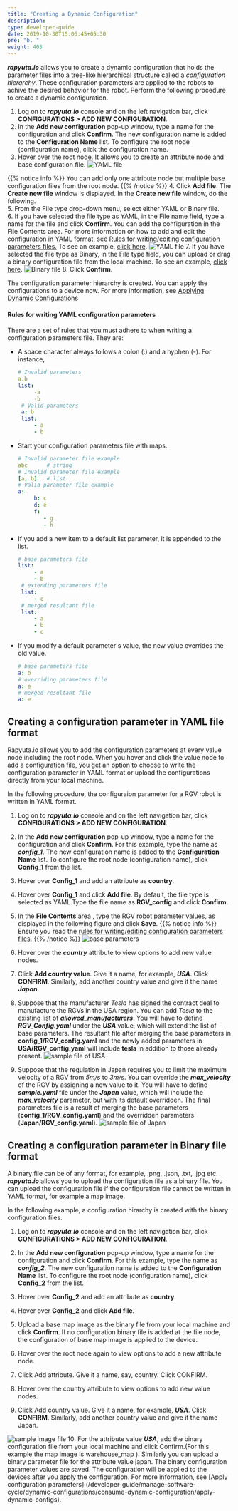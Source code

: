 ```yaml
---
title: "Creating a Dynamic Configuration"
description:
type: developer-guide
date: 2019-10-30T15:06:45+05:30
pre: "b. "
weight: 403
---
```



***rapyuta.io*** allows you to create a dynamic configuration that holds the parameter files into a tree-like hierarchical structure called a *configuration hierarchy*. These configuration parameters are applied to the robots to achive the desired behavior for the robot. Perform the following procedure to create a dynamic configuration.


1. Log on to ***rapyuta.io*** console and on the left navigation bar, 
click **CONFIGURATIONS > ADD NEW CONFIGURATION**.
2. In the **Add new configuration** pop-up window,
 type a name for the configuration and click **Confirm**.
The new configuration name is added to the **Configuration Name** list. 
To configure the root node (configuration name), click the configuration name.
3. Hover over the root node. It allows you to create an attribute node 
and base configuration file.
![YAML file](/images/core-concepts/configurations/root-node-actions.png?classes=border,shadow&width=25pc)

 {{% notice info %}}
You can add only one attribute node but multiple base configuration files 
from the root node.
   {{% /notice %}}
4. Click **Add file**. The **Create new file** window is displayed.
    In the **Create new file** window, do the following.<br/>
5. From the File type drop-down menu, select either YAML or Binary file.<br/>
6. If you have selected the file type as YAML,
 in the File name field, type a name for the file and click **Confirm**. 
 You can add the configuration in the File Contents area. 
 For more information on how to add and edit the configuration in YAML format, see [Rules for writing/editing configuration parameters files.](#rules-for-writing-yaml-configuration-parameters) To see an example, [click here](#creating-a-configuration-parameter-in-yaml-file-format). 
![YAML file](/images/core-concepts/configurations/yaml-file.png?classes=border,shadow&width=30pc)
7. If you have selected the file type as Binary, in the File type field, you can upload or drag a binary configuration file from the local machine. To see an example, [click here](#creating-a-configuration-parameter-in-binary-file-format).
![Binary file](/images/core-concepts/configurations/binary-file.png?classes=border,shadow&width=30pc)
8. Click **Confirm**.

The configuration parameter hierarchy is created. You can apply the configurations to a device now. For more information, see [Applying Dynamic Configurations](/developer-guide/manage-software-cycle/dynamic-configurations/consume-dynamic-configuration/apply-dynamic-configs)




#### Rules for writing YAML configuration parameters
There are a set of rules that you must adhere to when writing a configuration
parameters file. They are:

- A space character always follows a colon (:) and a hyphen (-). For instance,
   ```yaml
   # Invalid parameters
   a:b
   list:
        -a
        -b
    # Valid parameters
    a: b
    list:
        - a
        - b
   ```
-  Start your configuration parameters file with maps.
   ```yaml
   # Invalid parameter file example
   abc      # string
   # Invalid parameter file example
   [a, b]   # list
   # Valid parameter file example
   a:
        b: c
        d: e
        f:
           - g
           - h
   ```
-  If you add a new item to a default list parameter, it is appended to the list.
   ```yaml
   # base parameters file
   list:
        - a
        - b
    # extending parameters file
    list:
        - c
    # merged resultant file
    list:
        - a
        - b
        - c
   ```
-  If you modify a default parameter's value, the new value overrides the old value.
   ```yaml
   # base parameters file
   a: b
   # overriding parameters file
   a: e
   # merged resultant file
   a: e
   ```

## Creating a configuration parameter in YAML file format ##

Rapyuta.io allows you to add the configuration parameters at every value node including the root node. When you hover and click the value node to add a configuration file, you get an option to choose to write the configuration parameter in YAML format or upload the configurations directly from your local machine.

In the following procedure, the configuraion parameter for a RGV robot is written in YAML format.

1. Log on to ***rapyuta.io*** console and on the left navigation bar, click **CONFIGURATIONS > ADD NEW CONFIGURATION**.

2. In the **Add new configuration** pop-up window, type a name for the configuration and click **Confirm**. For this example, type the name as ***config_1***.
The new configuration name is added to the **Configuration Name** list. To configure the root node (configuration name), click **Config_1** from the list.
3. Hover over **Config_1** and add an attribute as **country**.

4. Hover over **Config_1** and click **Add file**. By default, the file type is selected as YAML.Type the file name as  **RGV_config** and click **Confirm**.  
   
5. In the **File Contents** area , type the RGV robot parameter values, as displayed in the following figure and click **Save**.
{{% notice info %}}
Ensure you read the
[rules for writing/editing configuration parameters files](#rules-for-writing-yaml-configuration-parameters).
{{% /notice %}}
    ![base parameters](/images/core-concepts/configurations/parameter-defaults.png?classes=border,shadow&width=40pc)

6. Hover over the ***country*** attribute to view options to add new
    value nodes.
7.  Click **Add country value**. Give it a name, for example, ***USA***.
    Click **CONFIRM**. Similarly, add another country value and give it the name ***Japan***.

8.  Suppose that the manufacturer *Tesla* has signed the contract deal
    to manufacture the RGVs in the USA region. You can add *Tesla* to
    the existing list of ***allowed_manufacturers***. You will have to
    define ***RGV_Config.yaml*** under the ***USA*** value, which will extend the
    list of base parameters. The resultant file after merging the
    base parameters in **config_1/RGV_config.yaml** and the newly added parameters in
    **USA/RGV_config.yaml** will include **tesla** in addition to those already present.
    ![sample file of USA](/images/core-concepts/configurations/USA-sample.png?classes=border,shadow&width=65pc)
9.  Suppose that the regulation in Japan requires you to limit the
    maximum velocity of a RGV from *5m/s* to *3m/s*. You can override
    the ***max_velocity*** of the RGV by assigning a new value to it. You
    will have to define ***sample.yaml*** file under the ***Japan*** value,
    which will include the ***max_velocity*** parameter, but with its default
    overridden. The final parameters file is a result of merging the base parameters (**config_1/RGV_config.yaml**) and the overridden parameters (**Japan/RGV_config.yaml**).
    ![sample file of Japan](/images/core-concepts/configurations/japan-sample.png?classes=border,shadow&width=65pc)

## Creating a configuration parameter in Binary file format ##

A binary file can be of any format, for example, .png, .json, .txt, .jpg etc. ***rapyuta.io*** allows you to upload the configuration file as a binary file. You can upload the configuration file if the configuration file cannot be written in YAML format, for example a map image.

In the following example, a configuration hirarchy is created with the binary configuration files.

1. Log on to ***rapyuta.io*** console and on the left navigation bar, click **CONFIGURATIONS > ADD NEW CONFIGURATION**.

2. In the **Add new configuration** pop-up window, type a name for the configuration and click **Confirm**. For this example, type the name as ***config_2***.
The new configuration name is added to the **Configuration Name** list. To configure the root node (configuration name), click **Config_2** from the list.
3. Hover over **Config_2** and add an attribute as **country**.
4. Hover over **Config_2** and click **Add file**. 
5. Upload a base map image as the binary file from your local machine and click **Confirm**. If no configuration binary file is added at the file node, the configuration of base map image is applied to the device.
6. Hover over the root node again to view options to add a new attribute node.
7. Click Add attribute. Give it a name, say, country. Click CONFIRM.
8. Hover over the country attribute to view options to add new value nodes.
9. Click Add country value. Give it a name, for example, ***USA***. Click **CONFIRM**. Similarly, add another country value and give it the name Japan. 

![sample image file](/images/getting-started/apply-config-paramas/binary-file.png?classes=border,shadow&width=20pc)
10. For the attribute value ***USA***, add the binary configuration file from your local machine and click Confirm.(For this example the map image is warehouse_map ). Similarly you can upload a binary parameter file for the attribute value japan.
The binary configuration parameter values are saved. The configuration will be applied to the devices after you apply the configuration. For more information, see [Apply configuration parameters] (/developer-guide/manage-software-cycle/dynamic-configurations/consume-dynamic-configuration/apply-dynamic-configs).


